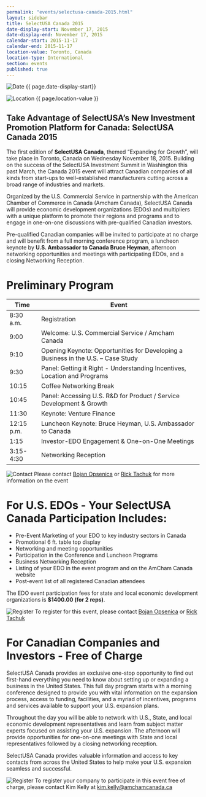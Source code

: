```yaml
---
permalink: "events/selectusa-canada-2015.html"
layout: sidebar
title: SelectUSA Canada 2015
date-display-start: November 17, 2015
date-display-end: November 17, 2015
calendar-start: 2015-11-17
calendar-end: 2015-11-17
location-value: Toronto, Canada
location-type: International
section: events
published: true
---
```

![Date](https://google.github.io/material-design-icons/action/svg/ic_event_24px.svg "Date") {{ page.date-display-start}}

![Location](http://google.github.io/material-design-icons/social/svg/ic_location_city_24px.svg "Location") {{ page.location-value }}

## Take Advantage of SelectUSA’s New Investment Promotion Platform for Canada: SelectUSA Canada 2015

The first edition of **SelectUSA Canada**, themed “Expanding for Growth”, will take place in Toronto, Canada on Wednesday November 18, 2015.   Building on the success of the SelectUSA Investment Summit in Washington this past March, the Canada 2015 event will attract Canadian companies of all kinds from start-ups to well-established manufacturers cutting across a broad range of industries and markets.

Organized by the U.S. Commercial Service in partnership with the American Chamber of Commerce in Canada (Amcham Canada), SelectUSA Canada will provide economic development organizations (EDOs) and multipliers with a unique platform to promote their regions and programs and to engage in one-on-one discussions with pre-qualified Canadian investors.

Pre-qualified Canadian companies will be invited to participate at no charge and will benefit from a full morning conference program, a luncheon keynote by **U.S. Ambassador to Canada Bruce Heyman**, afternoon networking opportunities and meetings with participating EDOs, and a closing Networking Reception. 

# Preliminary Program

|Time|Event|
|------|------|
|8:30 a.m.         | Registration|
|9:00              | Welcome: U.S. Commercial Service / Amcham Canada|
|9:10              | Opening Keynote: Opportunities for Developing a Business in the U.S. – Case Study|
|9:30              | Panel: Getting it Right - Understanding Incentives, Location and Programs|
|10:15             | Coffee Networking Break |
|10:45             | Panel: Accessing U.S. R&D for Product / Service Development & Growth   |           
|11:30             | Keynote: Venture Finance|
|12:15 p.m.        | Luncheon Keynote: Bruce Heyman, U.S. Ambassador to Canada|
|1:15              | Investor-EDO Engagement & One-on-One Meetings|
|3:15-4:30         | Networking Reception |

![Contact](https://google.github.io/material-design-icons/action/svg/ic_question_answer_24px.svg "Contact") Please contact [Bojan Opsenica](Bojan.Opsenica@trade.gov) or [Rick Tachuk](rtachuk@amchamcanada.ca) for more information on the event

# For U.S. EDOs - Your SelectUSA Canada Participation Includes: 

*	Pre-Event Marketing of your EDO to key industry sectors in Canada
*	Promotional 6 ft. table top display
*	Networking and meeting opportunities
*	Participation in the Conference and Luncheon Programs
*	Business Networking Reception
*	Listing of your EDO in the event program and on the AmCham Canada website
*	Post-event list of all registered Canadian attendees

The EDO event participation fees for state and local economic development organizations is **$1400.00 (for 2 reps)**.

![Register](https://google.github.io/material-design-icons/content/svg/ic_send_24px.svg "RSVP") To register for this event, please contact [Bojan Opsenica](mailto:Bojan.Opsenica@trade.gov) or [Rick Tachuk](mailto:rtachuk@amchamcanada.ca)

# For Canadian Companies and Investors - Free of Charge

SelectUSA Canada provides an exclusive one-stop opportunity to find out first-hand everything you need to know about setting up or expanding a business in the United States.  This full day program starts with a morning conference designed to provide you with vital information on the expansion process, access to funding, facilities, and a myriad of incentives, programs and services available to support your U.S. expansion plans.

Throughout the day you will be able to network with U.S., State, and local economic development representatives and learn from subject matter experts focused on assisting your U.S. expansion. The afternoon will provide opportunities for one-on-one meetings with State and local representatives followed by a closing networking reception.

SelectUSA Canada provides valuable information and access to key contacts from across the United States to help make your U.S. expansion seamless and successful.

![Register](https://google.github.io/material-design-icons/content/svg/ic_send_24px.svg "RSVP") To register your company to participate in this event free of charge, please contact Kim Kelly at [kim.kelly@amchamcanada.ca](mailto:kim.kelly@amchamcanada.ca)
